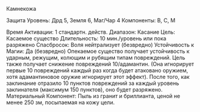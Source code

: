 
Камнекожа

Защита
Уровень: Дрд 5, Земля 6, Маг/Чар 4
Компоненты: В, С, М

Время Активации: 1 стандартн. действ.
Диапазон: Касание
Цель: Касаемое существо
Длительность: 10 мин./уровень или
пока разряжено
Спасбросок: Воля нейтрализует
(безвредно)
Устойчивость к Магии: Да (безвредно)
Опекаемое существо получает устойчивость к ударным, режущим, колющим
и рубящим типам повреждений. Цель
также получает снижение повреждений
10/адамантин. (Она игнорирует первые
10 повреждений каждый раз когда будет атаковано оружием, хотя адамантиновое оружие игнорирует этот эффект).
После того, как заклинание отразило 10
пунктов повреждений за каждый уровень заклинателя (максимум 150 пунктов), оно будет разряжено.
Материальный Компонент: Пыль из
гранит и бриллианта, ценой не менее
250 зм, посыпаемая на кожу цели.